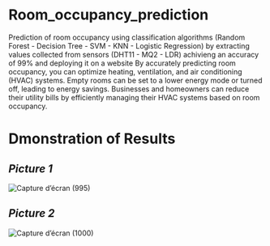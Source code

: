 # Room_occupancy_prediction
Prediction of room occupancy using classification algorithms (Random Forest - Decision Tree - SVM - KNN - Logistic Regression) by extracting values collected from sensors (DHT11 - MQ2 - LDR) achivieng an accuracy of 99% and deploying it on a website
By accurately predicting room occupancy, you can optimize heating, ventilation, and air conditioning (HVAC) systems. Empty rooms can be set to a lower energy mode or turned off, leading to energy savings. 
Businesses and homeowners can reduce their utility bills by efficiently managing their HVAC systems based on room occupancy.

# Dmonstration of Results
## ***Picture 1***
![Capture d’écran (995)](https://github.com/YounesGuendoul/Room_occupancy_prediction/assets/123268300/fdffc483-a64d-4061-b2ac-abbea6409ac5)

## ***Picture 2***
![Capture d’écran (1000)](https://github.com/YounesGuendoul/Room_occupancy_prediction/assets/123268300/70ff3532-7d7f-4176-bade-d10dfddb8fb0)

